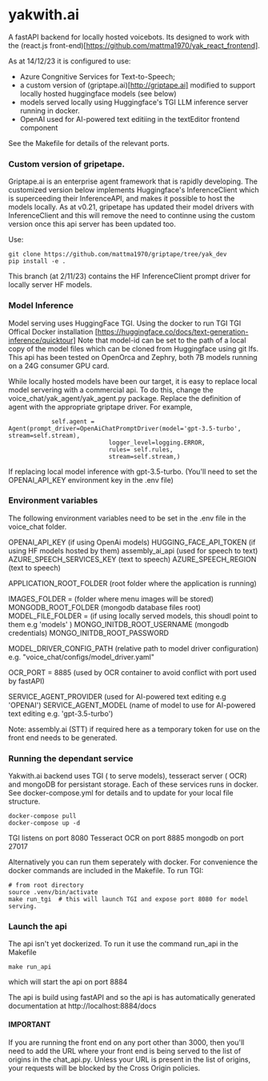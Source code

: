 # yakwith.ai

A fastAPI backend for locally hosted voicebots. Its designed to work with the (react.js front-end)[https://github.com/mattma1970/yak_react_frontend].

As at 14/12/23 it is configured to use:
* Azure Congnitive Services for Text-to-Speech;
* a custom version of (griptape.ai)[http://griptape.ai] modified to support locally hosted huggingface models (see below)
* models served locally using Huggingface's TGI LLM inference server running in docker. 
* OpenAI used for AI-powered text editiing in the textEditor frontend component

See the Makefile for details of the relevant ports.

### Custom version of gripetape.
Griptape.ai is an enterprise agent framework that is rapidly developing. The customized version below implements Huggingface's InferenceClient which is superceeding their InferenceAPI, and makes it possible to host the models locally. 
As at v0.21, gripetape has updated their model drivers with InferenceClient and this will remove the need to continne using the custom version once this api server has been updated too. 

Use:
```
git clone https://github.com/mattma1970/griptape/tree/yak_dev
pip install -e . 
```
This branch (at 2/11/23) contains the HF InferenceClient prompt driver for locally server HF models. 

### Model Inference

Model serving uses HuggingFace TGI. Using the docker to run TGI 
TGI Offical Docker installation [https://huggingface.co/docs/text-generation-inference/quicktour]
Note that model-id can be set to the path of a local copy of the model files which can be cloned from Huggingface using git lfs. 
This api has been tested on OpenOrca and Zephry, both 7B models running on a 24G consumer GPU card. 

While locally hosted models have been our target, it is easy to replace local model servering with a commercial api.
To do this, change the voice_chat/yak_agent/yak_agent.py package. Replace the definition of agent with the appropriate griptape driver. For example, 
```
            self.agent = Agent(prompt_driver=OpenAiChatPromptDriver(model='gpt-3.5-turbo', stream=self.stream),
                            logger_level=logging.ERROR,
                            rules= self.rules,
                            stream=self.stream,)
```
If replacing local model inference with gpt-3.5-turbo. (You'll need to set the OPENAI_API_KEY environment key in the .env file)

### Environment variables

The following environment variables need to be set in the .env file in the voice_chat folder.


OPENAI_API_KEY (if using OpenAi models)
HUGGING_FACE_API_TOKEN  (if using HF models hosted by them)
assembly_ai_api (used for speech to text)
AZURE_SPEECH_SERVICES_KEY (text to speech)
AZURE_SPEECH_REGION  (text to speech)

APPLICATION_ROOT_FOLDER (root folder where the application is running)

IMAGES_FOLDER = (folder where menu images will be stored)
MONGODB_ROOT_FOLDER  (mongodb database files root)
MODEL_FILE_FOLDER = (if using locally served models, this shoudl point to them e.g 'models' )
MONGO_INITDB_ROOT_USERNAME (mongodb credentials)
MONGO_INITDB_ROOT_PASSWORD

MODEL_DRIVER_CONFIG_PATH (relative path to model driver configuration) e.g. "voice_chat/configs/model_driver.yaml"

OCR_PORT = 8885 (used by OCR container to avoid conflict with port used by fastAPI)

SERVICE_AGENT_PROVIDER  (used for AI-powered text editing e.g 'OPENAI')
SERVICE_AGENT_MODEL (name of model to use for AI-powered text editing e.g. 'gpt-3.5-turbo')


Note: assembly.ai (STT) if required here as a temporary token for use on the front end needs to be generated.

### Running the dependant service
Yakwith.ai backend uses TGI ( to serve models), tesseract server ( OCR) and mongoDB for persistant storage. Each of these services runs in docker.
See docker-compose.yml for details and to update for your local file structure. 
```
docker-compose pull
docker-compose up -d
```

TGI listens on port 8080
Tesseract OCR on port 8885
mongodb on port 27017


Alternatively you can run them seperately with docker. For convenience the docker commands are included in the Makefile. 
To run TGI:

``` 
# from root directory 
source .venv/bin/activate
make run_tgi  # this will launch TGI and expose port 8080 for model serving.
```

### Launch the api

The api isn't yet dockerized. To run it use the command run_api in the Makefile

```
make run_api
```
which will start the api on port 8884

The api is build using fastAPI and so the api is has automatically generated documentation at http://localhost:8884/docs

#### IMPORTANT
If you are running the front end on any port other than 3000, then you'll need to add the URL where your front end is being served to the list of origins in the chat_api.py. Unless your URL is present in the list of origins, your requests will be blocked by the Cross Origin policies. 



